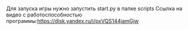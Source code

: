 Для запуска игры нужно запустить start.py в папке scripts
Ссылка на видео с работоспособностью программы:https://disk.yandex.ru/i/pxVQS144jamGjw
